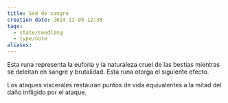 ```yaml
---
title: Sed de sangre
creation date: 2024-12-09 12:38
tags:
  - state/seedling
  - type/note
aliases:
---
```

Esta runa representa la euforia y la naturaleza cruel de las bestias mientras se deleitan en sangre y brutalidad. Esta runa otorga el siguiente efecto.

Los ataques viscerales restauran puntos de vida equivalentes a la mitad del daño infligido por el ataque.
